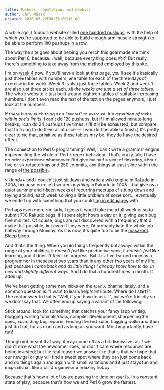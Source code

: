```yaml
---
title: Pushups, repetition, and newbies
author: Carl Mäsak
created: 2010-03-22T00:52:00+01:00
---
```

A while ago, I found a website called [one hundred pushups](http://hundredpushups.com/), with the help of which you're supposed to be able to build enough arm muscle strength to be able to perform 100 pushups in a row.

The way the site goes about helping you reach this goal made me think about Perl 6, because... well, because everything does. 哈哈 But really, there's something to take away from the method employed by this site.

I'm on [week 4](http://hundredpushups.com/week4.html) now. If you'll have a look at that page, you'll see it's basically just three tables with numbers, one table for each of the three days of exercise in the week. Week 3 is also just three tables. Week 2 and week 1 are also just three tables each. *All the weeks are just a set of three tables.* The whole website is just built around eighteen tables of suitably increasing numbers. I don't even read the rest of the text on the pages anymore, I just look at the numbers.

If there is any such thing as a "secret" to exercise, it's *repetition of tasks within one's limits*. I can't do 120 pushups, but if I'm allowed minute-long breaks, I can do 24 pushups five times. (I'll still be exhausted, but compare that to trying to do them all at once — I wouldn't be able to finish.) It's pretty clear to me that, primitive as those tables may be, they do have the desired effect.

The connection to Perl 6 programming? Well, I can't write a grammar engine implementing the whole of Perl 6 regex behaviour. That's crazy talk; I have no prior experience whatsoever. But give me half a year of tinkering, about five or six refactorings and 250 commits, and things at least slide within the range of [the possible](http://github.com/masak/gge).

viklund++ and I couldn't just sit down and write a wiki engine in Rakudo in 2008, because no-one'd written *anything* in Rakudo in 2008... but give us a quiet summer and fifteen weeks of recurring meetups of sitting down and toying around, each week solving a little problem of some sort... eventually we ended up with something that you could [log in edit pages](http://github.com/viklund/november) with.

Perhaps even more similarly, I guess it would take me a full week or so to submit 700 Rakudo bugs, if I spent eight hours a day on it, giving each bug five minutes. Of course, bugs are not discovered with a frequency that'd make that possible, but even if they were, I'd probably hate the whole job halfway through Monday. As it is now, it's quite fun to be the [masakbot](http://howcaniexplainthis.blogspot.com/2009/11/what-perl6-irc-bots-do.html). Bleep bloop.

And that's the thing. When you do things frequently but always within the range of your abilities, it doesn't *feel* like productive work, it doesn't *feel* like learning, and it doesn't *feel* like progress. But it is. I've learned more as a programmer in these past two years than in any other two years of my life, just because *I come back and do little things I already know how to do, in new and slightly different ways.* And I do that a hundred times a month. It adds up.

We've been getting some new nicks on the `#perl6` channel lately, and a common question is: "I want to learn/help/contribute. Where do I start?". The real answer to that is "Well, if you have to ask...", but we're friendly so we don't say that. We often end up saying a variant of the following:

<div class='quote'><p>Stick around, look for something that catches your fancy (app writing, blogging, writing tutorials/docs, compiler development, sharpening the spec, submitting bug reports, tending the test suite, hugging trolls) and then just do that, for as much and as long as you want. Most importantly, have fun!</p></div>

Though not meant that way, it may come off as a bit dismissive, as if we didn't care what the newcomer does, or didn't care where resources are being invested; but the real reason we answer like that is that we hope that our new gal or guy will find a sweet spot where they can just come back and do things again and again with small variations and it just stays fun and inspirational, like a child's game or a relaxing hobby.

Because that's how a lot of us are passing the time on `#perl6`. In a constant state of play; because that's how we and Perl 6 grow the fastest.


